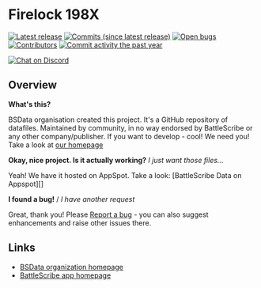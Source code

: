 Firelock 198X
==================

[![Latest release](https://img.shields.io/github/release/Betterwithketchup/Firelock-198X.svg?style=flat-square)](https://github.com/Betterwithketchup/Firelock-198X/releases/latest)
[![Commits (since latest release)](https://img.shields.io/github/commits-since/Betterwithketchup/Firelock-198X/latest.svg?style=flat-square)](https://github.com/Betterwithketchup/Firelock-198X/releases)
[![Open bugs](https://img.shields.io/github/issues/Betterwithketchup/Firelock-198X/bug.svg?style=flat-square&label=bugs)](https://github.com/Betterwithketchup/Firelock-198X/issues?q=is%3Aissue+is%3Aopen+label%3Abug)
[![Contributors](https://img.shields.io/github/contributors/Betterwithketchup/Firelock-198X.svg?style=flat-square)](https://github.com/Betterwithketchup/Firelock-198X/graphs/contributors)
[![Commit activity the past year](https://img.shields.io/github/commit-activity/y/Betterwithketchup/Firelock-198X.svg?style=flat-square)](https://github.com/Betterwithketchup/Firelock-198X/pulse/monthly)

[![Chat on Discord](https://img.shields.io/discord/558412685981777922.svg?logo=discord&style=popout-square)](https://www.bsdata.net/discord)

## Overview ##

__What's this?__

BSData organisation created this project. It's a GitHub repository of datafiles.
Maintained by community, in no way endorsed by BattleScribe or any other company/publisher. If you want
to develop - cool! We need you! Take a look at [our homepage][BSData.net]

__Okay, nice project. Is it actually working?__ _I just want those files..._

Yeah! We have it hosted on AppSpot. Take a look: [BattleScribe Data on Appspot][]

__I found a bug!__ / *I have another request*

Great, thank you! Please [Report a bug][bug report] - you can also suggest enhancements and raise other issues there.

## Links ##

* [BSData organization homepage][BSData.net]
* [BattleScribe app homepage](https://www.battlescribe.net/)

[BSData.net]: https://www.bsdata.net/
[bug report]: https://github.com/Betterwithketchup/Firelock-198X/issues/new/choose
